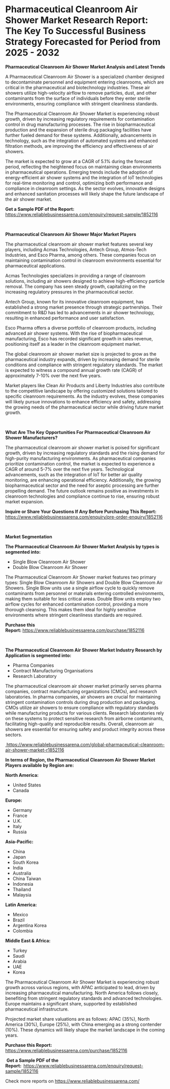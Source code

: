 <p><h1>Pharmaceutical Cleanroom Air Shower Market Research Report: The Key To Successful Business Strategy Forecasted for Period from 2025 - 2032</h1></p><p><strong>Pharmaceutical Cleanroom Air Shower Market Analysis and Latest Trends</strong></p>
<p><p>A Pharmaceutical Cleanroom Air Shower is a specialized chamber designed to decontaminate personnel and equipment entering cleanrooms, which are critical in the pharmaceutical and biotechnology industries. These air showers utilize high-velocity airflow to remove particles, dust, and other contaminants from the surface of individuals before they enter sterile environments, ensuring compliance with stringent cleanliness standards.</p><p>The Pharmaceutical Cleanroom Air Shower Market is experiencing robust growth, driven by increasing regulatory requirements for contamination control in drug manufacturing processes. The rise in biopharmaceutical production and the expansion of sterile drug packaging facilities have further fueled demand for these systems. Additionally, advancements in technology, such as the integration of automated systems and enhanced filtration methods, are improving the efficiency and effectiveness of air showers.</p><p>The market is expected to grow at a CAGR of 5.1% during the forecast period, reflecting the heightened focus on maintaining clean environments in pharmaceutical operations. Emerging trends include the adoption of energy-efficient air shower systems and the integration of IoT technologies for real-time monitoring and control, optimizing both performance and compliance in cleanroom settings. As the sector evolves, innovative designs and enhanced sanitation processes will likely shape the future landscape of the air shower market.</p></p>
<p><strong>Get a Sample PDF of the Report:&nbsp;</strong> <a href="https://www.reliablebusinessarena.com/enquiry/request-sample/1852116?utm_campaign=2639&utm_medium=2&utm_source=Github&utm_content=ia&utm_term=27032025&utm_id=pharmaceutical-cleanroom-air-shower">https://www.reliablebusinessarena.com/enquiry/request-sample/1852116</a></p>
<p>&nbsp;</p>
<p><strong>Pharmaceutical Cleanroom Air Shower Major Market Players</strong></p>
<p><p>The pharmaceutical cleanroom air shower market features several key players, including Acmas Technologies, Antech Group, Atmos-Tech Industries, and Esco Pharma, among others. These companies focus on maintaining contamination control in cleanroom environments essential for pharmaceutical applications.</p><p>Acmas Technologies specializes in providing a range of cleanroom solutions, including air showers designed to achieve high-efficiency particle removal. The company has seen steady growth, capitalizing on the increasing regulatory pressures in the pharmaceutical sector.</p><p>Antech Group, known for its innovative cleanroom equipment, has established a strong market presence through strategic partnerships. Their commitment to R&D has led to advancements in air shower technology, resulting in enhanced performance and user satisfaction.</p><p>Esco Pharma offers a diverse portfolio of cleanroom products, including advanced air shower systems. With the rise of biopharmaceutical manufacturing, Esco has recorded significant growth in sales revenue, positioning itself as a leader in the cleanroom equipment market.</p><p>The global cleanroom air shower market size is projected to grow as the pharmaceutical industry expands, driven by increasing demand for sterile conditions and compliance with stringent regulatory standards. The market is expected to witness a compound annual growth rate (CAGR) of approximately 7-10% over the next five years.</p><p>Market players like Clean Air Products and Liberty Industries also contribute to the competitive landscape by offering customized solutions tailored to specific cleanroom requirements. As the industry evolves, these companies will likely pursue innovations to enhance efficiency and safety, addressing the growing needs of the pharmaceutical sector while driving future market growth.</p></p>
<p>&nbsp;</p>
<p><strong>What Are The Key Opportunities For Pharmaceutical Cleanroom Air Shower Manufacturers?</strong></p>
<p><p>The pharmaceutical cleanroom air shower market is poised for significant growth, driven by increasing regulatory standards and the rising demand for high-purity manufacturing environments. As pharmaceutical companies prioritize contamination control, the market is expected to experience a CAGR of around 5-7% over the next five years. Technological advancements, such as the integration of IoT for better air quality monitoring, are enhancing operational efficiency. Additionally, the growing biopharmaceutical sector and the need for aseptic processing are further propelling demand. The future outlook remains positive as investments in cleanroom technologies and compliance continue to rise, ensuring robust market expansion.</p></p>
<p><strong>Inquire or Share Your Questions If Any Before Purchasing This Report:</strong> <a href="https://www.reliablebusinessarena.com/enquiry/pre-order-enquiry/1852116?utm_campaign=2639&utm_medium=2&utm_source=Github&utm_content=ia&utm_term=27032025&utm_id=pharmaceutical-cleanroom-air-shower">https://www.reliablebusinessarena.com/enquiry/pre-order-enquiry/1852116</a></p>
<p>&nbsp;</p>
<p><strong>Market Segmentation</strong></p>
<p><strong>The Pharmaceutical Cleanroom Air Shower Market Analysis by types is segmented into:</strong></p>
<p><ul><li>Single Blow Cleanroom Air Shower</li><li>Double Blow Cleanroom Air Shower</li></ul></p>
<p><p>The Pharmaceutical Cleanroom Air Shower market features two primary types: Single Blow Cleanroom Air Showers and Double Blow Cleanroom Air Showers. Single Blow units use a single airflow cycle to quickly remove contaminants from personnel or materials entering controlled environments, making them suitable for less critical areas. Double Blow units employ two airflow cycles for enhanced contamination control, providing a more thorough cleansing. This makes them ideal for highly sensitive environments where stringent cleanliness standards are required.</p></p>
<p><strong>Purchase this Report:&nbsp;</strong><a href="https://www.reliablebusinessarena.com/purchase/1852116?utm_campaign=2639&utm_medium=2&utm_source=Github&utm_content=ia&utm_term=27032025&utm_id=pharmaceutical-cleanroom-air-shower">https://www.reliablebusinessarena.com/purchase/1852116</a></p>
<p>&nbsp;</p>
<p><strong>The Pharmaceutical Cleanroom Air Shower Market Industry Research by Application is segmented into:</strong></p>
<p><ul><li>Pharma Companies</li><li>Contract Manufacturing Organisations</li><li>Research Laboratory</li></ul></p>
<p><p>The pharmaceutical cleanroom air shower market primarily serves pharma companies, contract manufacturing organizations (CMOs), and research laboratories. In pharma companies, air showers are crucial for maintaining stringent contamination controls during drug production and packaging. CMOs utilize air showers to ensure compliance with regulatory standards while manufacturing products for various clients. Research laboratories rely on these systems to protect sensitive research from airborne contaminants, facilitating high-quality and reproducible results. Overall, cleanroom air showers are essential for ensuring safety and product integrity across these sectors.</p></p>
<p><a href="https://www.reliablebusinessarena.com/global-pharmaceutical-cleanroom-air-shower-market-r1852116?utm_campaign=2639&utm_medium=2&utm_source=Github&utm_content=ia&utm_term=27032025&utm_id=pharmaceutical-cleanroom-air-shower">&nbsp;https://www.reliablebusinessarena.com/global-pharmaceutical-cleanroom-air-shower-market-r1852116</a></p>
<p><strong>In terms of Region, the Pharmaceutical Cleanroom Air Shower Market Players available by Region are:</strong></p>
<p>
    <p> <strong> North America: </strong>
        <ul>
            <li>United States</li>
            <li>Canada</li>
        </ul>
        </p> 
    <p> <strong> Europe: </strong>
        <ul>
            <li>Germany</li>
            <li>France</li>
            <li>U.K.</li>
            <li>Italy</li>
            <li>Russia</li>
        </ul>
        </p> 
    <p> <strong> Asia-Pacific: </strong>
        <ul>
            <li>China</li>
            <li>Japan</li>
            <li>South Korea</li>
            <li>India</li>
            <li>Australia</li>
            <li>China Taiwan</li>
            <li>Indonesia</li>
            <li>Thailand</li>
            <li>Malaysia</li>
        </ul>
        </p> 
    <p> <strong> Latin America: </strong>
        <ul>
            <li>Mexico</li>
            <li>Brazil</li>
            <li>Argentina Korea</li>
            <li>Colombia</li>
        </ul>
        </p> 
    <p> <strong> Middle East & Africa: </strong>
        <ul>
            <li>Turkey</li>
            <li>Saudi</li>
            <li>Arabia</li>
            <li>UAE</li>
            <li>Korea</li>
        </ul>
    </p>
    </p>
<p><p>The Pharmaceutical Cleanroom Air Shower Market is experiencing robust growth across various regions, with APAC anticipated to lead, driven by increasing pharmaceutical manufacturing. North America follows closely, benefiting from stringent regulatory standards and advanced technologies. Europe maintains a significant share, supported by established pharmaceutical infrastructure.</p><p>Projected market share valuations are as follows: APAC (35%), North America (30%), Europe (25%), with China emerging as a strong contender (10%). These dynamics will likely shape the market landscape in the coming years.</p></p>
<p><strong>Purchase this Report: </strong><a href="https://www.reliablebusinessarena.com/purchase/1852116?utm_campaign=2639&utm_medium=2&utm_source=Github&utm_content=ia&utm_term=27032025&utm_id=pharmaceutical-cleanroom-air-shower">https://www.reliablebusinessarena.com/purchase/1852116</a></p>
<p>&nbsp;<strong>Get a Sample PDF of the Report:&nbsp;&nbsp;</strong><a href="https://www.reliablebusinessarena.com/enquiry/request-sample/1852116?utm_campaign=2639&utm_medium=2&utm_source=Github&utm_content=ia&utm_term=27032025&utm_id=pharmaceutical-cleanroom-air-shower">https://www.reliablebusinessarena.com/enquiry/request-sample/1852116</a></p>
<p><strong></strong></p>
<p>Check more reports on <a href="https://www.reliablebusinessarena.com/?utm_campaign=2639&utm_medium=2&utm_source=Github&utm_content=ia&utm_term=27032025&utm_id=pharmaceutical-cleanroom-air-shower">https://www.reliablebusinessarena.com/</a></p>